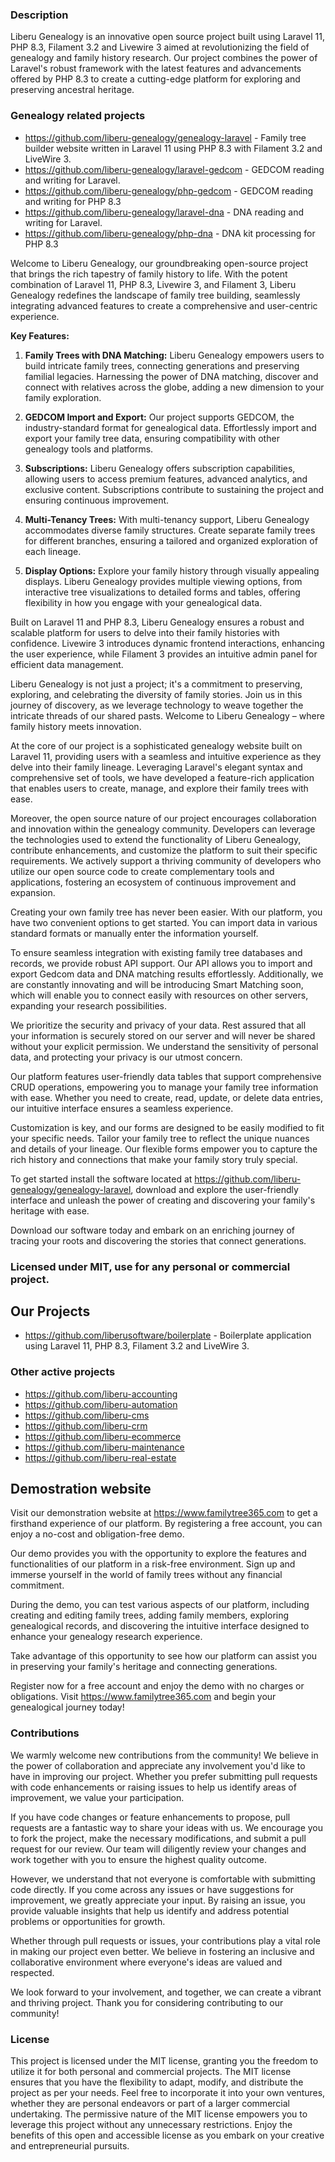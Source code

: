 ### Description
Liberu Genealogy is an innovative open source project built using Laravel 11, PHP 8.3, Filament 3.2 and Livewire 3  aimed at revolutionizing the field of genealogy and family history research. Our project combines the power of Laravel's robust framework with the latest features and advancements offered by PHP 8.3 to create a cutting-edge platform for exploring and preserving ancestral heritage.

### Genealogy related projects
* https://github.com/liberu-genealogy/genealogy-laravel - Family tree builder website written in Laravel 11 using PHP 8.3 with Filament 3.2 and LiveWire 3.
* https://github.com/liberu-genealogy/laravel-gedcom - GEDCOM reading and writing for Laravel.
* https://github.com/liberu-genealogy/php-gedcom - GEDCOM reading and writing for PHP 8.3
* https://github.com/liberu-genealogy/laravel-dna - DNA reading and writing for Laravel.
* https://github.com/liberu-genealogy/php-dna - DNA kit processing for PHP 8.3

Welcome to Liberu Genealogy, our groundbreaking open-source project that brings the rich tapestry of family history to life. With the potent combination of Laravel 11, PHP 8.3, Livewire 3, and Filament 3, Liberu Genealogy redefines the landscape of family tree building, seamlessly integrating advanced features to create a comprehensive and user-centric experience.

**Key Features:**

1. **Family Trees with DNA Matching:** Liberu Genealogy empowers users to build intricate family trees, connecting generations and preserving familial legacies. Harnessing the power of DNA matching, discover and connect with relatives across the globe, adding a new dimension to your family exploration.

2. **GEDCOM Import and Export:** Our project supports GEDCOM, the industry-standard format for genealogical data. Effortlessly import and export your family tree data, ensuring compatibility with other genealogy tools and platforms.

3. **Subscriptions:** Liberu Genealogy offers subscription capabilities, allowing users to access premium features, advanced analytics, and exclusive content. Subscriptions contribute to sustaining the project and ensuring continuous improvement.

4. **Multi-Tenancy Trees:** With multi-tenancy support, Liberu Genealogy accommodates diverse family structures. Create separate family trees for different branches, ensuring a tailored and organized exploration of each lineage.

5. **Display Options:** Explore your family history through visually appealing displays. Liberu Genealogy provides multiple viewing options, from interactive tree visualizations to detailed forms and tables, offering flexibility in how you engage with your genealogical data.

Built on Laravel 11 and PHP 8.3, Liberu Genealogy ensures a robust and scalable platform for users to delve into their family histories with confidence. Livewire 3 introduces dynamic frontend interactions, enhancing the user experience, while Filament 3 provides an intuitive admin panel for efficient data management.

Liberu Genealogy is not just a project; it's a commitment to preserving, exploring, and celebrating the diversity of family stories. Join us in this journey of discovery, as we leverage technology to weave together the intricate threads of our shared pasts. Welcome to Liberu Genealogy – where family history meets innovation.

At the core of our project is a sophisticated genealogy website built on Laravel 11, providing users with a seamless and intuitive experience as they delve into their family lineage. Leveraging Laravel's elegant syntax and comprehensive set of tools, we have developed a feature-rich application that enables users to create, manage, and explore their family trees with ease.

Moreover, the open source nature of our project encourages collaboration and innovation within the genealogy community. Developers can leverage the technologies used to extend the functionality of Liberu Genealogy, contribute enhancements, and customize the platform to suit their specific requirements. We actively support a thriving community of developers who utilize our open source code to create complementary tools and applications, fostering an ecosystem of continuous improvement and expansion.

Creating your own family tree has never been easier. With our platform, you have two convenient options to get started. You can import data in various standard formats or manually enter the information yourself.

To ensure seamless integration with existing family tree databases and records, we provide robust API support. Our API allows you to import and export Gedcom data and DNA matching results effortlessly. Additionally, we are constantly innovating and will be introducing Smart Matching soon, which will enable you to connect easily with resources on other servers, expanding your research possibilities.

We prioritize the security and privacy of your data. Rest assured that all your information is securely stored on our server and will never be shared without your explicit permission. We understand the sensitivity of personal data, and protecting your privacy is our utmost concern.

Our platform features user-friendly data tables that support comprehensive CRUD operations, empowering you to manage your family tree information with ease. Whether you need to create, read, update, or delete data entries, our intuitive interface ensures a seamless experience.

Customization is key, and our forms are designed to be easily modified to fit your specific needs. Tailor your family tree to reflect the unique nuances and details of your lineage. Our flexible forms empower you to capture the rich history and connections that make your family story truly special.

To get started install the software located at https://github.com/liberu-genealogy/genealogy-laravel, download and explore the user-friendly interface and unleash the power of creating and discovering your family's heritage with ease.

Download our software today and embark on an enriching journey of tracing your roots and discovering the stories that connect generations.
<!--/h-->

### Licensed under MIT, use for any personal or commercial project.

## Our Projects

* https://github.com/liberusoftware/boilerplate - Boilerplate application using Laravel 11, PHP 8.3, Filament 3.2 and LiveWire 3.

### Other active projects
* https://github.com/liberu-accounting
* https://github.com/liberu-automation
* https://github.com/liberu-cms
* https://github.com/liberu-crm
* https://github.com/liberu-ecommerce
* https://github.com/liberu-maintenance
* https://github.com/liberu-real-estate

## Demostration website
Visit our demonstration website at https://www.familytree365.com to get a firsthand experience of our platform. By registering a free account, you can enjoy a no-cost and obligation-free demo.

Our demo provides you with the opportunity to explore the features and functionalities of our platform in a risk-free environment. Sign up and immerse yourself in the world of family trees without any financial commitment.

During the demo, you can test various aspects of our platform, including creating and editing family trees, adding family members, exploring genealogical records, and discovering the intuitive interface designed to enhance your genealogy research experience.

Take advantage of this opportunity to see how our platform can assist you in preserving your family's heritage and connecting generations.

Register now for a free account and enjoy the demo with no charges or obligations. Visit https://www.familytree365.com and begin your genealogical journey today!
<!--/h-->

### Contributions

We warmly welcome new contributions from the community! We believe in the power of collaboration and appreciate any involvement you'd like to have in improving our project. Whether you prefer submitting pull requests with code enhancements or raising issues to help us identify areas of improvement, we value your participation.

If you have code changes or feature enhancements to propose, pull requests are a fantastic way to share your ideas with us. We encourage you to fork the project, make the necessary modifications, and submit a pull request for our review. Our team will diligently review your changes and work together with you to ensure the highest quality outcome.

However, we understand that not everyone is comfortable with submitting code directly. If you come across any issues or have suggestions for improvement, we greatly appreciate your input. By raising an issue, you provide valuable insights that help us identify and address potential problems or opportunities for growth.

Whether through pull requests or issues, your contributions play a vital role in making our project even better. We believe in fostering an inclusive and collaborative environment where everyone's ideas are valued and respected.

We look forward to your involvement, and together, we can create a vibrant and thriving project. Thank you for considering contributing to our community!
<!--/h-->

### License

This project is licensed under the MIT license, granting you the freedom to utilize it for both personal and commercial projects. The MIT license ensures that you have the flexibility to adapt, modify, and distribute the project as per your needs. Feel free to incorporate it into your own ventures, whether they are personal endeavors or part of a larger commercial undertaking. The permissive nature of the MIT license empowers you to leverage this project without any unnecessary restrictions. Enjoy the benefits of this open and accessible license as you embark on your creative and entrepreneurial pursuits.
<!--/h-->
